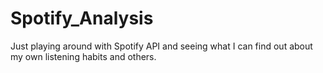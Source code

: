 # Spotify_Analysis
Just playing around with Spotify API and seeing what I can find out about my own listening habits and others.
